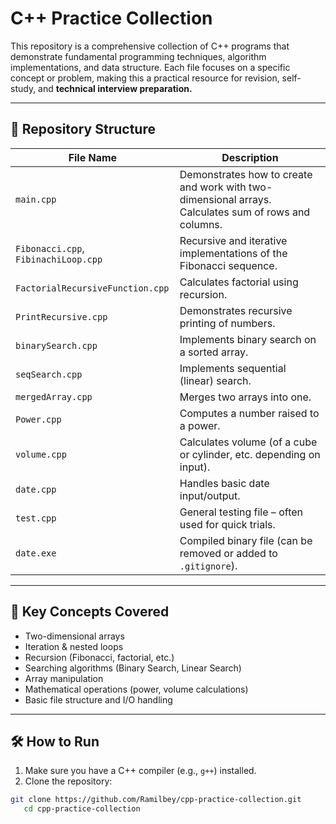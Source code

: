 # C++ Practice Collection

This repository is a comprehensive collection of C++ programs that demonstrate fundamental programming techniques, algorithm implementations, and data structure.
Each file focuses on a specific concept or problem, making this a practical resource for revision, self-study, and <strong> technical interview preparation.</strong>


---

## 📁 Repository Structure

| File Name                        | Description |
|----------------------------------|-------------|
| `main.cpp`                       | Demonstrates how to create and work with two-dimensional arrays. Calculates sum of rows and columns. |
| `Fibonacci.cpp`, `FibinachiLoop.cpp` | Recursive and iterative implementations of the Fibonacci sequence. |
| `FactorialRecursiveFunction.cpp` | Calculates factorial using recursion. |
| `PrintRecursive.cpp`             | Demonstrates recursive printing of numbers. |
| `binarySearch.cpp`               | Implements binary search on a sorted array. |
| `seqSearch.cpp`                  | Implements sequential (linear) search. |
| `mergedArray.cpp`               | Merges two arrays into one. |
| `Power.cpp`                      | Computes a number raised to a power. |
| `volume.cpp`                     | Calculates volume (of a cube or cylinder, etc. depending on input). |
| `date.cpp`                       | Handles basic date input/output. |
| `test.cpp`                       | General testing file – often used for quick trials. |
| `date.exe`                       | Compiled binary file (can be removed or added to `.gitignore`). |

---

## 📌 Key Concepts Covered

- Two-dimensional arrays
- Iteration & nested loops
- Recursion (Fibonacci, factorial, etc.)
- Searching algorithms (Binary Search, Linear Search)
- Array manipulation
- Mathematical operations (power, volume calculations)
- Basic file structure and I/O handling

---

## 🛠️ How to Run

1. Make sure you have a C++ compiler (e.g., `g++`) installed.
2. Clone the repository:

```bash
git clone https://github.com/Ramilbey/cpp-practice-collection.git
   cd cpp-practice-collection

